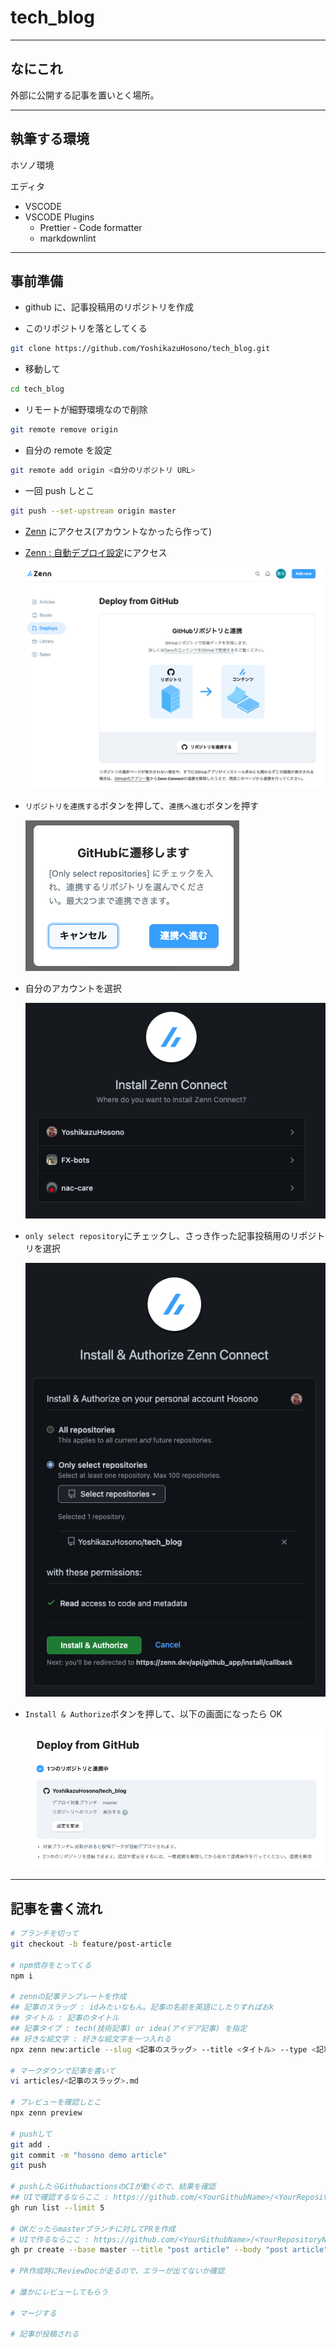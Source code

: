# tech_blog

---

## なにこれ

外部に公開する記事を置いとく場所。

---

## 執筆する環境

ホソノ環境

エディタ

- VSCODE
- VSCODE Plugins
  - Prettier - Code formatter
  - markdownlint

---

## 事前準備

- github に、記事投稿用のリポジトリを作成

- このリポジトリを落としてくる

```sh
git clone https://github.com/YoshikazuHosono/tech_blog.git
```

- 移動して

```sh
cd tech_blog
```

- リモートが細野環境なので削除

```sh
git remote remove origin
```

- 自分の remote を設定

```sh
git remote add origin <自分のリポジトリ URL>
```

- 一回 push しとこ

```sh
git push --set-upstream origin master
```

- [Zenn](https://zenn.dev/) にアクセス(アカウントなかったら作って)

- [Zenn : 自動デプロイ設定](https://zenn.dev/dashboard/deploys)にアクセス

  ![デプロイ設定画面](./assets/zenn_deploy_setting.png)

- `リポジトリを連携する`ボタンを押して、`連携へ進む`ボタンを押す

  ![デプロイ設定画面](./assets/zenn_confirm.png)

- 自分のアカウントを選択

  ![デプロイ設定画面](./assets/github_select_account.png)

- `only select repository`にチェックし、さっき作った記事投稿用のリポジトリを選択

  ![デプロイ設定画面](./assets/github_select_repo.png)

- `Install & Authorize`ボタンを押して、以下の画面になったら OK

  ![デプロイ設定画面](./assets/zenn_success.png)

---

## 記事を書く流れ

```zsh
# ブランチを切って
git checkout -b feature/post-article

# npm依存をとってくる
npm i

# zennの記事テンプレートを作成
## 記事のスラッグ : idみたいなもん。記事の名前を英語にしたりすればおk
## タイトル : 記事のタイトル
## 記事タイプ : tech(技術記事) or idea(アイデア記事) を指定
## 好きな絵文字 : 好きな絵文字を一つ入れる
npx zenn new:article --slug <記事のスラッグ> --title <タイトル> --type <記事タイプ> --emoji <好きな絵文字>

# マークダウンで記事を書いて
vi articles/<記事のスラッグ>.md

# プレビューを確認しとこ
npx zenn preview

# pushして
git add .
git commit -m "hosono demo article"
git push

# pushしたらGithubactionsのCIが動くので、結果を確認
## UIで確認するならここ : https://github.com/<YourGithubName>/<YourRepositoryName>/actions
gh run list --limit 5

# OKだったらmasterブランチに対してPRを作成
# UIで作るならここ : https://github.com/<YourGithubName>/<YourRepositoryName>/pulls > New pull request
gh pr create --base master --title "post article" --body "post article"

# PR作成時にReviewDocが走るので、エラーが出てないか確認

# 誰かにレビューしてもらう

# マージする

# 記事が投稿される
```
